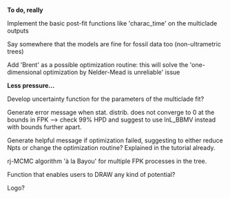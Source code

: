 **To do, really**

Implement the basic post-fit functions like 'charac_time' on the multiclade outputs

Say somewhere that the models are fine for fossil data too (non-ultrametric trees)

Add 'Brent' as a possible optimization routine: this will solve the 'one-dimensional optimization by Nelder-Mead is unreliable' issue

**Less pressure...**

Develop uncertainty function for the parameters of the multiclade fit?

Generate error message when stat. distrib. does not converge to 0 at the bounds in FPK --> check 99% HPD and suggest to use lnL_BBMV instead with bounds further apart.

Generate helpful message if optimization failed, suggesting to either reduce Npts or change the optimization routine? Explained in the tutorial already.

rj-MCMC algorithm 'à la Bayou' for multiple FPK processes in the tree.

Function that enables users to DRAW any kind of potential?

Logo?
